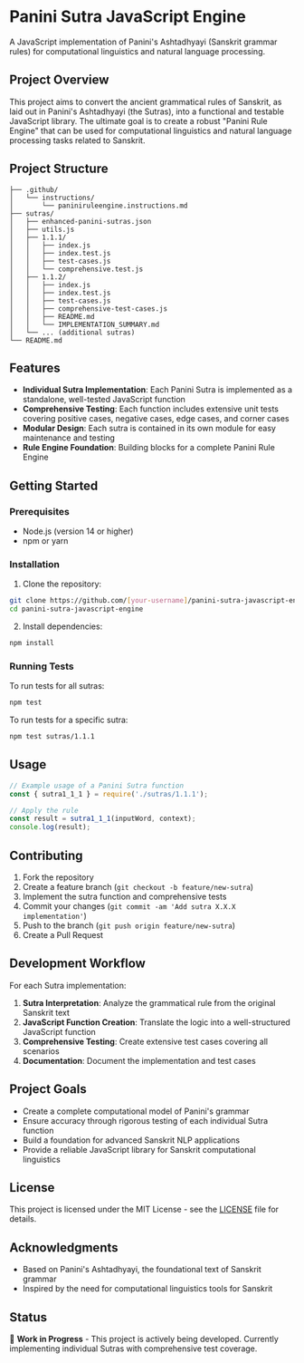 # Panini Sutra JavaScript Engine

A JavaScript implementation of Panini's Ashtadhyayi (Sanskrit grammar rules) for computational linguistics and natural language processing.

## Project Overview

This project aims to convert the ancient grammatical rules of Sanskrit, as laid out in Panini's Ashtadhyayi (the Sutras), into a functional and testable JavaScript library. The ultimate goal is to create a robust "Panini Rule Engine" that can be used for computational linguistics and natural language processing tasks related to Sanskrit.

## Project Structure

```
├── .github/
│   └── instructions/
│       └── paniniruleengine.instructions.md
├── sutras/
│   ├── enhanced-panini-sutras.json
│   ├── utils.js
│   ├── 1.1.1/
│   │   ├── index.js
│   │   ├── index.test.js
│   │   ├── test-cases.js
│   │   └── comprehensive.test.js
│   ├── 1.1.2/
│   │   ├── index.js
│   │   ├── index.test.js
│   │   ├── test-cases.js
│   │   ├── comprehensive-test-cases.js
│   │   ├── README.md
│   │   └── IMPLEMENTATION_SUMMARY.md
│   └── ... (additional sutras)
└── README.md
```

## Features

- **Individual Sutra Implementation**: Each Panini Sutra is implemented as a standalone, well-tested JavaScript function
- **Comprehensive Testing**: Each function includes extensive unit tests covering positive cases, negative cases, edge cases, and corner cases
- **Modular Design**: Each sutra is contained in its own module for easy maintenance and testing
- **Rule Engine Foundation**: Building blocks for a complete Panini Rule Engine

## Getting Started

### Prerequisites

- Node.js (version 14 or higher)
- npm or yarn

### Installation

1. Clone the repository:
```bash
git clone https://github.com/[your-username]/panini-sutra-javascript-engine.git
cd panini-sutra-javascript-engine
```

2. Install dependencies:
```bash
npm install
```

### Running Tests

To run tests for all sutras:
```bash
npm test
```

To run tests for a specific sutra:
```bash
npm test sutras/1.1.1
```

## Usage

```javascript
// Example usage of a Panini Sutra function
const { sutra1_1_1 } = require('./sutras/1.1.1');

// Apply the rule
const result = sutra1_1_1(inputWord, context);
console.log(result);
```

## Contributing

1. Fork the repository
2. Create a feature branch (`git checkout -b feature/new-sutra`)
3. Implement the sutra function and comprehensive tests
4. Commit your changes (`git commit -am 'Add sutra X.X.X implementation'`)
5. Push to the branch (`git push origin feature/new-sutra`)
6. Create a Pull Request

## Development Workflow

For each Sutra implementation:

1. **Sutra Interpretation**: Analyze the grammatical rule from the original Sanskrit text
2. **JavaScript Function Creation**: Translate the logic into a well-structured JavaScript function
3. **Comprehensive Testing**: Create extensive test cases covering all scenarios
4. **Documentation**: Document the implementation and test cases

## Project Goals

- Create a complete computational model of Panini's grammar
- Ensure accuracy through rigorous testing of each individual Sutra function
- Build a foundation for advanced Sanskrit NLP applications
- Provide a reliable JavaScript library for Sanskrit computational linguistics

## License

This project is licensed under the MIT License - see the [LICENSE](LICENSE) file for details.

## Acknowledgments

- Based on Panini's Ashtadhyayi, the foundational text of Sanskrit grammar
- Inspired by the need for computational linguistics tools for Sanskrit

## Status

🚧 **Work in Progress** - This project is actively being developed. Currently implementing individual Sutras with comprehensive test coverage.
